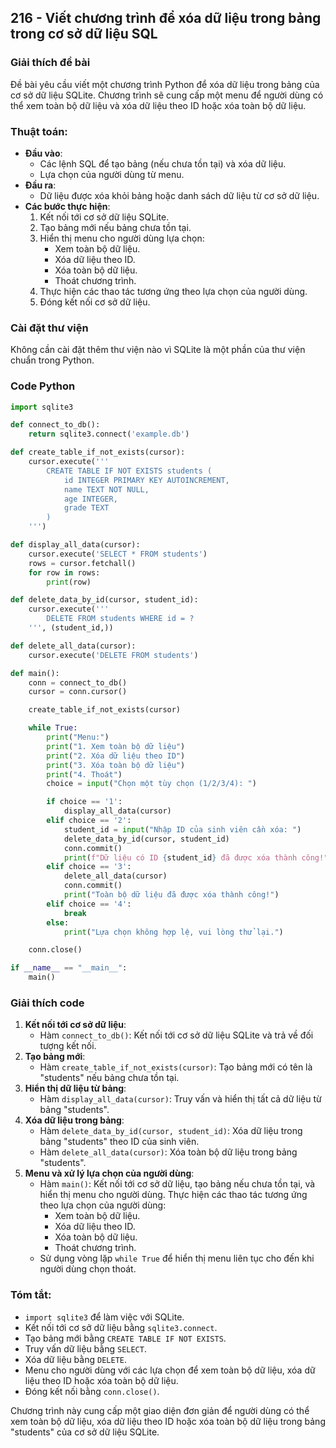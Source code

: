 ## 216 - Viết chương trình để xóa dữ liệu trong bảng trong cơ sở dữ liệu SQL

### Giải thích đề bài

Đề bài yêu cầu viết một chương trình Python để xóa dữ liệu trong bảng của cơ sở dữ liệu SQLite. Chương trình sẽ cung cấp một menu để người dùng có thể xem toàn bộ dữ liệu và xóa dữ liệu theo ID hoặc xóa toàn bộ dữ liệu.

### Thuật toán:

- **Đầu vào**:
  - Các lệnh SQL để tạo bảng (nếu chưa tồn tại) và xóa dữ liệu.
  - Lựa chọn của người dùng từ menu.
- **Đầu ra**:
  - Dữ liệu được xóa khỏi bảng hoặc danh sách dữ liệu từ cơ sở dữ liệu.
- **Các bước thực hiện**:
  1. Kết nối tới cơ sở dữ liệu SQLite.
  2. Tạo bảng mới nếu bảng chưa tồn tại.
  3. Hiển thị menu cho người dùng lựa chọn:
     - Xem toàn bộ dữ liệu.
     - Xóa dữ liệu theo ID.
     - Xóa toàn bộ dữ liệu.
     - Thoát chương trình.
  4. Thực hiện các thao tác tương ứng theo lựa chọn của người dùng.
  5. Đóng kết nối cơ sở dữ liệu.

### Cài đặt thư viện

Không cần cài đặt thêm thư viện nào vì SQLite là một phần của thư viện chuẩn trong Python.

### Code Python

```python
import sqlite3

def connect_to_db():
    return sqlite3.connect('example.db')

def create_table_if_not_exists(cursor):
    cursor.execute('''
        CREATE TABLE IF NOT EXISTS students (
            id INTEGER PRIMARY KEY AUTOINCREMENT,
            name TEXT NOT NULL,
            age INTEGER,
            grade TEXT
        )
    ''')

def display_all_data(cursor):
    cursor.execute('SELECT * FROM students')
    rows = cursor.fetchall()
    for row in rows:
        print(row)

def delete_data_by_id(cursor, student_id):
    cursor.execute('''
        DELETE FROM students WHERE id = ?
    ''', (student_id,))

def delete_all_data(cursor):
    cursor.execute('DELETE FROM students')

def main():
    conn = connect_to_db()
    cursor = conn.cursor()

    create_table_if_not_exists(cursor)

    while True:
        print("Menu:")
        print("1. Xem toàn bộ dữ liệu")
        print("2. Xóa dữ liệu theo ID")
        print("3. Xóa toàn bộ dữ liệu")
        print("4. Thoát")
        choice = input("Chọn một tùy chọn (1/2/3/4): ")

        if choice == '1':
            display_all_data(cursor)
        elif choice == '2':
            student_id = input("Nhập ID của sinh viên cần xóa: ")
            delete_data_by_id(cursor, student_id)
            conn.commit()
            print(f"Dữ liệu có ID {student_id} đã được xóa thành công!")
        elif choice == '3':
            delete_all_data(cursor)
            conn.commit()
            print("Toàn bộ dữ liệu đã được xóa thành công!")
        elif choice == '4':
            break
        else:
            print("Lựa chọn không hợp lệ, vui lòng thử lại.")

    conn.close()

if __name__ == "__main__":
    main()
```

### Giải thích code

1. **Kết nối tới cơ sở dữ liệu**:
   - Hàm `connect_to_db()`: Kết nối tới cơ sở dữ liệu SQLite và trả về đối tượng kết nối.
2. **Tạo bảng mới**:
   - Hàm `create_table_if_not_exists(cursor)`: Tạo bảng mới có tên là "students" nếu bảng chưa tồn tại.
3. **Hiển thị dữ liệu từ bảng**:
   - Hàm `display_all_data(cursor)`: Truy vấn và hiển thị tất cả dữ liệu từ bảng "students".
4. **Xóa dữ liệu trong bảng**:
   - Hàm `delete_data_by_id(cursor, student_id)`: Xóa dữ liệu trong bảng "students" theo ID của sinh viên.
   - Hàm `delete_all_data(cursor)`: Xóa toàn bộ dữ liệu trong bảng "students".
5. **Menu và xử lý lựa chọn của người dùng**:
   - Hàm `main()`: Kết nối tới cơ sở dữ liệu, tạo bảng nếu chưa tồn tại, và hiển thị menu cho người dùng. Thực hiện các thao tác tương ứng theo lựa chọn của người dùng:
     - Xem toàn bộ dữ liệu.
     - Xóa dữ liệu theo ID.
     - Xóa toàn bộ dữ liệu.
     - Thoát chương trình.
   - Sử dụng vòng lặp `while True` để hiển thị menu liên tục cho đến khi người dùng chọn thoát.

### Tóm tắt:

- `import sqlite3` để làm việc với SQLite.
- Kết nối tới cơ sở dữ liệu bằng `sqlite3.connect`.
- Tạo bảng mới bằng `CREATE TABLE IF NOT EXISTS`.
- Truy vấn dữ liệu bằng `SELECT`.
- Xóa dữ liệu bằng `DELETE`.
- Menu cho người dùng với các lựa chọn để xem toàn bộ dữ liệu, xóa dữ liệu theo ID hoặc xóa toàn bộ dữ liệu.
- Đóng kết nối bằng `conn.close()`.

Chương trình này cung cấp một giao diện đơn giản để người dùng có thể xem toàn bộ dữ liệu, xóa dữ liệu theo ID hoặc xóa toàn bộ dữ liệu trong bảng "students" của cơ sở dữ liệu SQLite.

